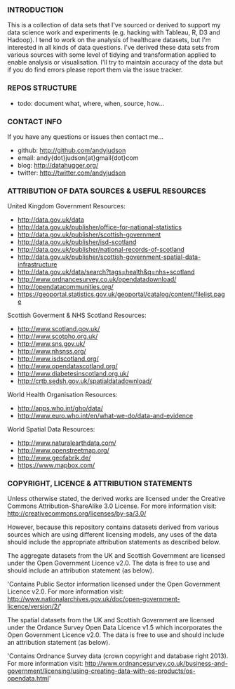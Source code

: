 ### INTRODUCTION

This is a collection of data sets that I've sourced or derived to support my data science work and experiments (e.g. hacking with Tableau, R, D3 and Hadoop). I tend to work on the analysis of healthcare datasets, but I'm interested in all kinds of data questions. I've derived these data sets from various sources with some level of tidying and transformation applied to enable analysis or visualisation. I'll try to maintain accuracy of the data but if you do find errors please report them via the issue tracker.

### REPOS STRUCTURE

 - todo: document what, where, when, source, how...

### CONTACT INFO

If you have any questions or issues then contact me...

 - github: http://github.com/andyjudson
 - email: andy{dot}judson{at}gmail{dot}com
 - blog: http://datahugger.org/
 - twitter: http://twitter.com/andyjudson

### ATTRIBUTION OF DATA SOURCES & USEFUL RESOURCES

United Kingdom Government Resources:
 - http://data.gov.uk/data
 - http://data.gov.uk/publisher/office-for-national-statistics
 - http://data.gov.uk/publisher/scottish-government
 - http://data.gov.uk/publisher/isd-scotland
 - http://data.gov.uk/publisher/national-records-of-scotland
 - http://data.gov.uk/publisher/scottish-government-spatial-data-infrastructure
 - http://data.gov.uk/data/search?tags=health&q=nhs+scotland
 - http://www.ordnancesurvey.co.uk/opendatadownload/
 - http://opendatacommunities.org/
 - https://geoportal.statistics.gov.uk/geoportal/catalog/content/filelist.page
 
Scottish Goverment & NHS Scotland Resources:
 - http://www.scotland.gov.uk/
 - http://www.scotpho.org.uk/
 - http://www.sns.gov.uk/
 - http://www.nhsnss.org/
 - http://www.isdscotland.org/
 - http://www.opendatascotland.org/
 - http://www.diabetesinscotland.org.uk/
 - http://crtb.sedsh.gov.uk/spatialdatadownload/
 
World Health Organisation Resources:
 - http://apps.who.int/gho/data/
 - http://www.euro.who.int/en/what-we-do/data-and-evidence

World Spatial Data Resources:
 - http://www.naturalearthdata.com/
 - http://www.openstreetmap.org/
 - http://www.geofabrik.de/
 - https://www.mapbox.com/

### COPYRIGHT, LICENCE & ATTRIBUTION STATEMENTS

Unless otherwise stated, the derived works are licensed under the Creative Commons Attribution-ShareAlike 3.0 License. For more information visit: http://creativecommons.org/licenses/by-sa/3.0/

However, because this repository contains datasets derived from various sources which are using different licensing models, any uses of the data should include the appropriate attribution statements as described below.

The aggregate datasets from the UK and Scottish Government are licensed under the Open Government Licence v2.0. The data is free to use and should include an attribution statement (as below).

'Contains Public Sector information licensed under the Open Government Licence v2.0. For more information visit: http://www.nationalarchives.gov.uk/doc/open-government-licence/version/2/'

The spatial datasets from the UK and Scottish Government are licensed under the Ordance Survey Open Data Licence v1.5 which incorporates the Open Government Licence v2.0. The data is free to use and should include an attribution statement (as below).

'Contains Ordnance Survey data (crown copyright and database right 2013). For more information visit: http://www.ordnancesurvey.co.uk/business-and-government/licensing/using-creating-data-with-os-products/os-opendata.html'

